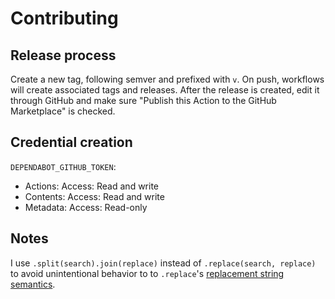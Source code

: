 # Contributing

## Release process

Create a new tag, following semver and prefixed with `v`. On push, workflows will create associated tags and releases. After the release is created, edit it through GitHub and make sure "Publish this Action to the GitHub Marketplace" is checked.

## Credential creation

`DEPENDABOT_GITHUB_TOKEN`:

* Actions: Access: Read and write
* Contents: Access: Read and write
* Metadata: Access: Read-only

## Notes

I use `.split(search).join(replace)` instead of `.replace(search, replace)` to avoid unintentional behavior to to `.replace`'s [replacement string semantics](https://developer.mozilla.org/en-US/docs/Web/JavaScript/Reference/Global_Objects/String/replace#specifying_a_string_as_the_replacement).
